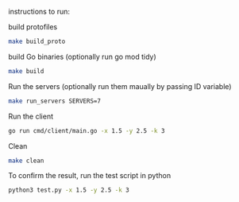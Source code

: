instructions to run:

build protofiles
```bash
make build_proto
```

build Go binaries (optionally run go mod tidy)

```bash
make build
```

Run the servers (optionally run them maually by passing ID variable)
```bash
make run_servers SERVERS=7
```

Run the client

```bash
go run cmd/client/main.go -x 1.5 -y 2.5 -k 3
```

Clean
```bash
make clean
```

To confirm the result, run the test script in python
```bash
python3 test.py -x 1.5 -y 2.5 -k 3
```
